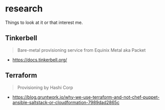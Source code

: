# research
Things to look at it or that interest me.

## Tinkerbell
> Bare-metal provisioning service from Equinix Metal aka Packet
- https://docs.tinkerbell.org/

## Terraform
> Provisioning by Hashi Corp
- https://blog.gruntwork.io/why-we-use-terraform-and-not-chef-puppet-ansible-saltstack-or-cloudformation-7989dad2865c

